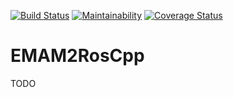[![Build Status](https://travis-ci.org/EmbeddedMontiArc/EMAM2RosCpp.svg?branch=master)](https://travis-ci.org/EmbeddedMontiArc/EMAM2RosCpp)
[![Maintainability](https://api.codeclimate.com/v1/badges/d997995a55ef427d9467/maintainability)](https://codeclimate.com/github/EmbeddedMontiArc/EMAM2RosCpp/maintainability)
[![Coverage Status](https://api.codeclimate.com/v1/badges/d997995a55ef427d9467/test_coverage)](https://codeclimate.com/github/EmbeddedMontiArc/EMAM2RosCpp/test_coverage)

# EMAM2RosCpp

TODO
